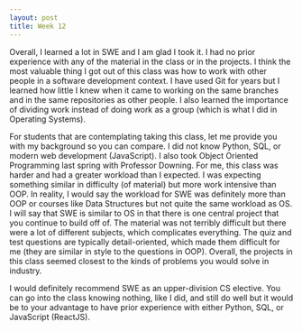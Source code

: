 ```yaml
---
layout: post
title: Week 12
---
```



Overall, I learned a lot in SWE and I am glad I took it. I had no prior experience with any of the material in the class or in the projects. I think the most valuable thing I got out of this class was how to work with other people in a software development context. I have used Git for years but I learned how little I knew when it came to working on the same branches and in the same repositories as other people. I also learned the importance of dividing work instead of doing work as a group (which is what I did in Operating Systems).

For students that are contemplating taking this class, let me provide you with my background so you can compare. I did not know Python, SQL, or modern web development (JavaScript). I also took Object Oriented Programming last spring with Professor Downing. For me, this class was harder and had a greater workload than I expected. I was expecting something similar in difficulty (of material) but more work intensive than OOP. In reality, I would say the workload for SWE was definitely more than OOP or courses like Data Structures but not quite the same workload as OS. I will say that SWE is similar to OS in that there is one central project that you continue to build off of. The material was not terribly difficult but there were a lot of different subjects, which complicates everything. The quiz and test questions are typically detail-oriented, which made them difficult for me (they are similar in style to the questions in OOP). Overall, the projects in this class seemed closest to the kinds of problems you would solve in industry.

I would definitely recommend SWE as an upper-division CS elective. You can go into the class knowing nothing, like I did, and still do well but it would be to your advantage to have prior experience with either Python, SQL, or JavaScript (ReactJS).
